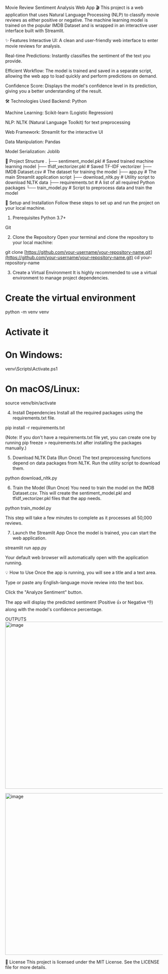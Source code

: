 Movie Review Sentiment Analysis Web App 🎬
This project is a web application that uses Natural Language Processing (NLP) to classify movie reviews as either positive or negative. The machine learning model is trained on the popular IMDB Dataset and is wrapped in an interactive user interface built with Streamlit.

✨ Features
Interactive UI: A clean and user-friendly web interface to enter movie reviews for analysis.

Real-time Predictions: Instantly classifies the sentiment of the text you provide.

Efficient Workflow: The model is trained and saved in a separate script, allowing the web app to load quickly and perform predictions on demand.

Confidence Score: Displays the model's confidence level in its prediction, giving you a better understanding of the result.

🛠️ Technologies Used
Backend: Python

Machine Learning: Scikit-learn (Logistic Regression)

NLP: NLTK (Natural Language Toolkit) for text preprocessing

Web Framework: Streamlit for the interactive UI

Data Manipulation: Pandas

Model Serialization: Joblib

📂 Project Structure
.
├── sentiment_model.pkl    # Saved trained machine learning model
├── tfidf_vectorizer.pkl   # Saved TF-IDF vectorizer
├── IMDB Dataset.csv       # The dataset for training the model
├── app.py                 # The main Streamlit application script
├── download_nltk.py       # Utility script to download NLTK data
├── requirements.txt       # A list of all required Python packages
└── train_model.py         # Script to preprocess data and train the model

🚀 Setup and Installation
Follow these steps to set up and run the project on your local machine.

1. Prerequisites
Python 3.7+

Git

2. Clone the Repository
Open your terminal and clone the repository to your local machine:

git clone [https://github.com/your-username/your-repository-name.git](https://github.com/your-username/your-repository-name.git)
cd your-repository-name

3. Create a Virtual Environment
It is highly recommended to use a virtual environment to manage project dependencies.

# Create the virtual environment
python -m venv venv

# Activate it
# On Windows:
venv\Scripts\Activate.ps1
# On macOS/Linux:
source venv/bin/activate

4. Install Dependencies
Install all the required packages using the requirements.txt file.

pip install -r requirements.txt

(Note: If you don't have a requirements.txt file yet, you can create one by running pip freeze > requirements.txt after installing the packages manually.)

5. Download NLTK Data (Run Once)
The text preprocessing functions depend on data packages from NLTK. Run the utility script to download them.

python download_nltk.py

6. Train the Model (Run Once)
You need to train the model on the IMDB Dataset.csv. This will create the sentiment_model.pkl and tfidf_vectorizer.pkl files that the app needs.

python train_model.py

This step will take a few minutes to complete as it processes all 50,000 reviews.

7. Launch the Streamlit App
Once the model is trained, you can start the web application.

streamlit run app.py

Your default web browser will automatically open with the application running.

💡 How to Use
Once the app is running, you will see a title and a text area.

Type or paste any English-language movie review into the text box.

Click the "Analyze Sentiment" button.

The app will display the predicted sentiment (Positive 👍 or Negative 👎) along with the model's confidence percentage.

OUTPUTS
<img width="639" height="534" alt="image" src="https://github.com/user-attachments/assets/b4d4065f-3b84-45f9-af1b-75329c6b3213" />


<img width="608" height="517" alt="image" src="https://github.com/user-attachments/assets/4a9a3c0e-21cf-48ad-9fa1-6a674f91b91d" />




📄 License
This project is licensed under the MIT License. See the LICENSE file for more details.
